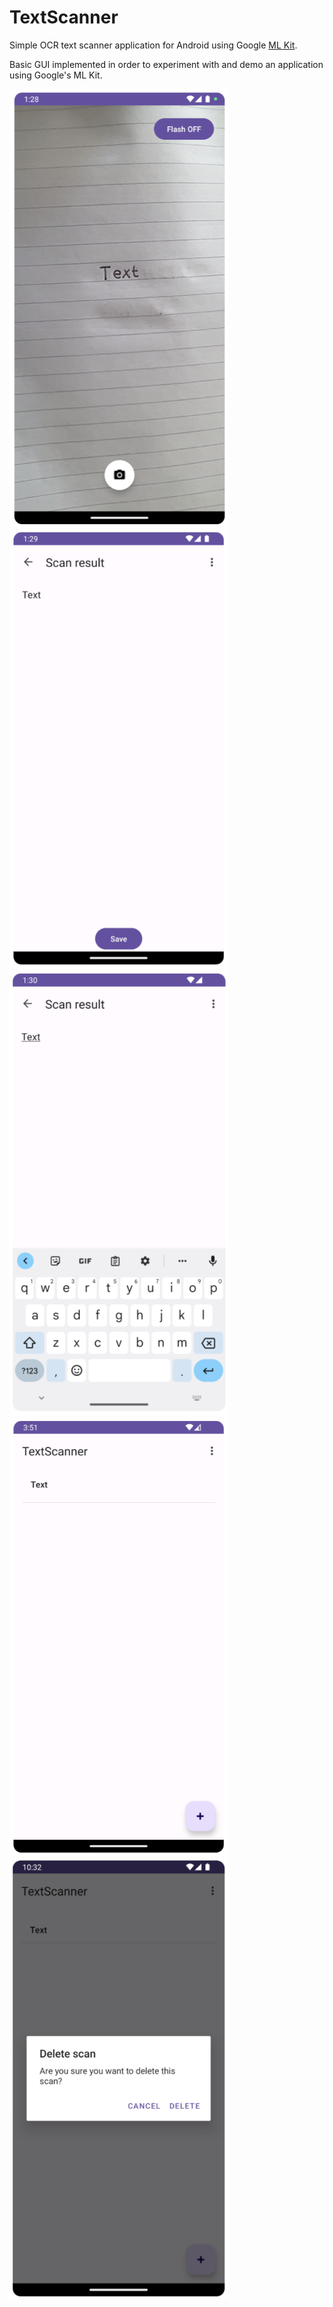 # TextScanner
Simple OCR text scanner application for Android using Google [ML Kit](https://developers.google.com/ml-kit).

Basic GUI implemented in order to experiment with and demo an application using Google's ML Kit.


<div>
  <img src="./readme-resources/scan.png" width="350" alt="scan view">
  <img src="./readme-resources/scan-result.png" width="350" alt="result view">
  <img src="./readme-resources/edit-scan.png" width="350" alt="edit view">
  <img src="./readme-resources/scan-list.png" width="350" alt="list view">
  <img src="./readme-resources/delete-scan.png" width="350" alt="delete view">
</div>
